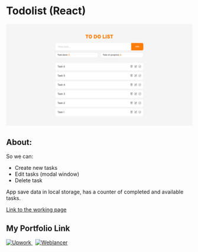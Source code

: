# Todolist (React)

![](https://github.com/Plupiks/React-Todolist-v1/blob/5f97983616045c69060e63314d7f6fec84a13d29/todolist-image.png)

## About:
So we can:
- Create new tasks
- Edit tasks (modal window)
- Delete task

App save data in local storage, has a counter of completed and available tasks.

[Link to the working page](https://plupiks.github.io/React-Todolist-v1/)

## My Portfolio Link
<div id="portfolio" align="left">
  <a href="https://www.upwork.com/freelancers/~0175a1803535823693">
    <img src="https://github.com/Plupiks/Landing-Page-Creator-2/blob/main/img/upwork-1.svg" alt="Upwork" width="40" height="40"/>
  </a>
  &nbsp;
   <a href="https://www.weblancer.net/users/VasylykivV/">
    <img src="https://github.com/Plupiks/Landing-Page-Creator-2/blob/main/img/weblancer.png" alt="Weblancer" width="40" height="40"/>
  </a>
</div>

